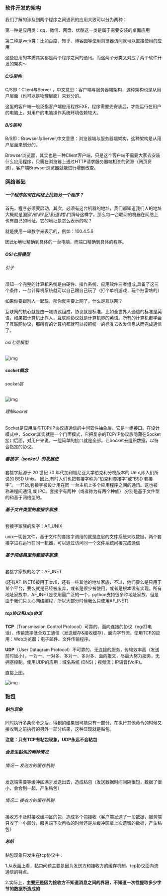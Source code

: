 ### 软件开发的架构

我们了解的涉及到两个程序之间通讯的应用大致可以分为两种：

第一种是应用类：qq、微信、网盘、优酷这一类是属于需要安装的桌面应用

第二种是web类：比如百度、知乎、博客园等使用浏览器访问就可以直接使用的应用

这些应用的本质其实都是两个程序之间的通讯。而这两个分类又对应了两个软件开发的架构～

##### C/S架构

C/S即：Client与Server ，中文意思：客户端与服务器端架构，这种架构也是从用户层面（也可以是物理层面）来划分的。

这里的客户端一般泛指客户端应用程序EXE，程序需要先安装后，才能运行在用户的电脑上，对用户的电脑操作系统环境依赖较大。

##### B/S架构

B/S即：Browser与Server,中文意思：浏览器端与服务器端架构，这种架构是从用户层面来划分的。

Browser浏览器，其实也是一种Client客户端，只是这个客户端不需要大家去安装什么应用程序，只需在浏览器上通过HTTP请求服务器端相关的资源（网页资源），客户端Browser浏览器就能进行增删改查。

 ### 网络基础

##### 一个程序如何在网络上找到另一个程序？

首先，程序必须要启动，其次，必须有这台机器的地址，我们都知道我们人的地址大概就是国家\省\市\区\街道\楼\门牌号这样字。那么每一台联网的机器在网络上也有自己的地址，它的地址是怎么表示的呢？

就是使用一串数字来表示的，例如：100.4.5.6

因此ip地址精确到具体的一台电脑，而端口精确到具体的程序。

##### OSI七层模型

###### 引子

须知一个完整的计算机系统是由硬件、操作系统、应用软件三者组成,具备了这三个条件，一台计算机系统就可以自己跟自己玩了（打个单机游戏，玩个扫雷啥的）

如果你要跟别人一起玩，那你就需要上网了，什么是互联网？

互联网的核心就是由一堆协议组成，协议就是标准，比如全世界人通信的标准是英语，如果把计算机比作人，互联网协议就是计算机界的英语。所有的计算机都学会了互联网协议，那所有的计算机都就可以按照统一的标准去收发信息从而完成通信了。

###### osi七层模型

![img](https://images2017.cnblogs.com/blog/827651/201801/827651-20180107205950456-843487109.png)

##### socket概念

###### socket层

![img](https://images2017.cnblogs.com/blog/827651/201801/827651-20180107205809034-380661986.png)

###### 理解socket

Socket是应用层与TCP/IP协议族通信的中间软件抽象层，它是一组接口。在设计模式中，Socket其实就是一个门面模式，它把复杂的TCP/IP协议族隐藏在Socket接口后面，对用户来说，一组简单的接口就是全部，让Socket去组织数据，以符合指定的协议。

##### 套接字（socket）的发展史

套接字起源于 20 世纪 70 年代加利福尼亚大学伯克利分校版本的 Unix,即人们所说的 BSD Unix。 因此,有时人们也把套接字称为“伯克利套接字”或“BSD 套接字”。一开始,套接字被设计用在同 一台主机上多个应用程序之间的通讯。这也被称进程间通讯,或 IPC。套接字有两种（或者称为有两个种族）,分别是基于文件型的和基于网络型的。 

###### ***基于文件类型的套接字家族***

套接字家族的名字：AF_UNIX

unix一切皆文件，基于文件的套接字调用的就是底层的文件系统来取数据，两个套接字进程运行在同一机器，可以通过访问同一个文件系统间接完成通信

###### ***基于网络类型的套接字家族***

套接字家族的名字：AF_INET

(还有AF_INET6被用于ipv6，还有一些其他的地址家族，不过，他们要么是只用于某个平台，要么就是已经被废弃，或者是很少被使用，或者是根本没有实现，所有地址家族中，AF_INET是使用最广泛的一个，python支持很多种地址家族，但是由于我们只关心网络编程，所以大部分时候我么只使用AF_INET)

##### tcp协议和udp协议

**TCP**（Transmission Control Protocol）可靠的、面向连接的协议（eg:打电话）、传输效率低全双工通信（发送缓存&接收缓存）、面向字节流。使用TCP的应用：Web浏览器；电子邮件、文件传输程序。

**UDP**（User Datagram Protocol）不可靠的、无连接的服务，传输效率高（发送前时延小），一对一、一对多、多对一、多对多、面向报文，尽最大努力服务，无拥塞控制。使用UDP的应用：域名系统 (DNS)；视频流；IP语音(VoIP)。

直接上图。

![img](https://images2017.cnblogs.com/blog/827651/201710/827651-20171027102242789-2142796570.jpg)

### 黏包

##### 黏包现象

同时执行多条命令之后，得到的结果很可能只有一部分，在执行其他命令的时候又接收到之前执行的另外一部分结果，这种显现就是黏包。

**注意：只有TCP有粘包现象，UDP永远不会粘包**

##### 会发生黏包的两种情况

###### 情况一 发送方的缓存机制

发送端需要等缓冲区满才发送出去，造成粘包（发送数据时间间隔很短，数据了很小，会合到一起，产生粘包）

###### 情况二 接收方的缓存机制

接收方不及时接收缓冲区的包，造成多个包接收（客户端发送了一段数据，服务端只收了一小部分，服务端下次再收的时候还是从缓冲区拿上次遗留的数据，产生粘包） 

##### 总结

黏包现象只发生在tcp协议中：

1.从表面上看，黏包问题主要是因为发送方和接收方的缓存机制、tcp协议面向流通信的特点。

2.实际上，**主要还是因为接收方不知道消息之间的界限，不知道一次性提取多少字节的数据所造成的**

